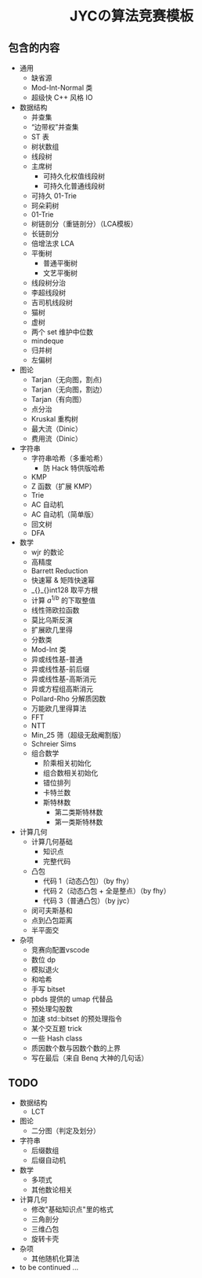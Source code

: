 # <center>JYCの算法竞赛模板</center>

## 包含的内容

- 通用
  - 缺省源
  - Mod-Int-Normal 类
  - 超级快 C++ 风格 IO
- 数据结构
  - 并查集
  - “边带权”并查集
  - ST 表
  - 树状数组
  - 线段树
  - 主席树
    - 可持久化权值线段树
    - 可持久化普通线段树
  - 可持久 01-Trie
  - 珂朵莉树
  - 01-Trie
  - 树链剖分（重链剖分）（LCA模板）
  - 长链剖分
  - 倍增法求 LCA
  - 平衡树
    - 普通平衡树
    - 文艺平衡树
  - 线段树分治
  - 李超线段树
  - 吉司机线段树
  - 猫树
  - 虚树
  - 两个 set 维护中位数
  - mindeque
  - 归并树
  - 左偏树
- 图论
  - Tarjan（无向图，割点)
  - Tarjan（无向图，割边）
  - Tarjan（有向图）
  - 点分治
  - Kruskal 重构树
  - 最大流（Dinic）
  - 费用流（Dinic）
- 字符串
  - 字符串哈希（多重哈希）
    - 防 Hack 特供版哈希
  - KMP
  - Z 函数（扩展 KMP）
  - Trie
  - AC 自动机
  - AC 自动机（简单版）
  - 回文树
  - DFA
- 数学
  - wjr 的数论
  - 高精度
  - Barrett Reduction
  - 快速幂 \& 矩阵快速幂
  - \_{}\_{}int128 取平方根
  - 计算 $a^{1/b}$ 的下取整值
  - 线性筛欧拉函数
  - 莫比乌斯反演
  - 扩展欧几里得
  - 分数类
  - Mod-Int 类
  - 异或线性基-普通
  - 异或线性基-前后缀
  - 异或线性基-高斯消元
  - 异或方程组高斯消元
  - Pollard-Rho 分解质因数
  - 万能欧几里得算法
  - FFT
  - NTT
  - Min\_25 筛（超级无敌阉割版）
  - Schreier Sims
  - 组合数学
    - 阶乘相关初始化
    - 组合数相关初始化
    - 错位排列
    - 卡特兰数
    - 斯特林数
      - 第二类斯特林数
      - 第一类斯特林数
- 计算几何
  - 计算几何基础
    - 知识点
    - 完整代码
  - 凸包
    - 代码 1（动态凸包）（by fhy）
    - 代码 2（动态凸包 + 全是整点）（by fhy）
    - 代码 3（普通凸包）（by jyc）
  - 闵可夫斯基和
  - 点到凸包距离
  - 半平面交
- 杂项
  - 竞赛向配置vscode
  - 数位 dp
  - 模拟退火
  - 和哈希
  - 手写 bitset
  - pbds 提供的 umap 代替品
  - 预处理勾股数
  - 加速 std::bitset 的预处理指令
  - 某个交互题 trick
  - 一些 Hash class
  - 质因数个数与因数个数的上界
  - 写在最后（来自 Benq 大神的几句话）

## TODO

  - 数据结构
    - LCT
  - 图论
    - 二分图（判定及划分）
  - 字符串
    - 后缀数组
    - 后缀自动机
  - 数学
    - 多项式
    - 其他数论相关
  - 计算几何
    - 修改"基础知识点"里的格式
    - 三角剖分
    - 三维凸包 
    - 旋转卡壳
  - 杂项
    - 其他随机化算法
  - to be continued ...